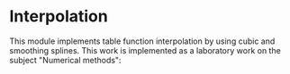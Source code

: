 # Interpolation

This module implements table function interpolation by using cubic and smoothing splines.
This work is implemented as a laboratory work on the subject "Numerical methods": 
